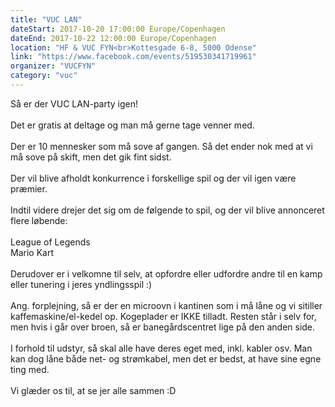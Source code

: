 ```yaml
---
title: "VUC LAN"
dateStart: 2017-10-20 17:00:00 Europe/Copenhagen
dateEnd: 2017-10-22 12:00:00 Europe/Copenhagen
location: "HF & VUC FYN<br>Kottesgade 6-8, 5000 Odense"
link: "https://www.facebook.com/events/519530341719961"
organizer: "VUCFYN"
category: "vuc"
---
```

Så er der VUC LAN-party igen! 
<br><br>
Det er gratis at deltage og man må gerne tage venner med. 
<br><br>
Der er 10 mennesker som må sove af gangen. Så det ender nok med at vi må sove på skift, men det gik fint sidst.
<br><br>
Der vil blive afholdt konkurrence i forskellige spil og der vil igen være præmier.
<br><br>
Indtil videre drejer det sig om de følgende to spil, og der vil blive annonceret flere løbende:
<br><br>
League of Legends<br> 
Mario Kart
<br><br>
Derudover er i velkomne til selv, at opfordre eller udfordre andre til en kamp eller tunering i jeres yndlingsspil :)
<br><br>
Ang. forplejning, så er der en microovn i kantinen som i må låne og vi sitiller kaffemaskine/el-kedel op. Kogeplader er IKKE tilladt. Resten står i selv for, men hvis i går over broen, så er banegårdscentret lige på den anden side.
<br><br>
I forhold til udstyr, så skal alle have deres eget med, inkl. kabler osv. Man kan dog låne både net- og strømkabel, men det er bedst, at have sine egne ting med.
<br><br>
Vi glæder os til, at se jer alle sammen :D